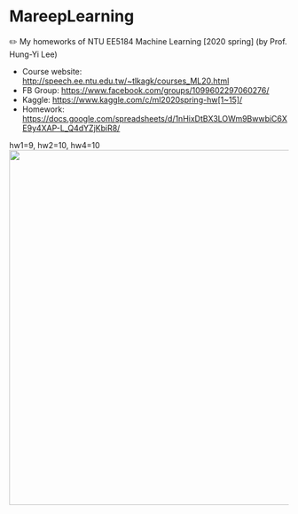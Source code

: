 # MareepLearning
 ✏️ My homeworks of NTU EE5184 Machine Learning [2020 spring] (by Prof. Hung-Yi Lee) 

- Course website: http://speech.ee.ntu.edu.tw/~tlkagk/courses_ML20.html
- FB Group: https://www.facebook.com/groups/1099602297060276/
- Kaggle: https://www.kaggle.com/c/ml2020spring-hw[1~15]/
- Homework: https://docs.google.com/spreadsheets/d/1nHixDtBX3LOWm9BwwbiC6XE9y4XAP-L_Q4dYZjKbiR8/

hw1=9, hw2=10, hw4=10  
<img src="https://media.giphy.com/media/pgXyEzYTdmUqk/giphy.gif" width="640">
